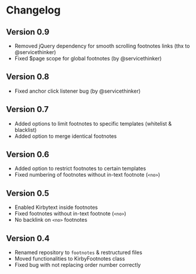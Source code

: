 # Changelog

## Version 0.9
- Removed jQuery dependency for smooth scrolling footnotes links (thx to @servicethinker)
- Fixed $page scope for global footnotes (by @servicethinker)

## Version 0.8
- Fixed anchor click listener bug (by @servicethinker)

## Version 0.7
- Added options to limit footnotes to specific templates (whitelist & blacklist)
- Added option to merge identical footnotes

## Version 0.6
- Added option to restrict footnotes to certain templates
- Fixed numbering of footnotes without in-text footnote (`<no>`)

## Version 0.5
- Enabled Kirbytext inside footnotes
- Fixed footnotes without in-text footnote (`<no>`)
- No backlink on `<no>` footnotes

## Version 0.4
- Renamed repository to `footnotes` & restructured files
- Moved functionalities to KirbyFootnotes class
- Fixed bug with not replacing order number correctly
